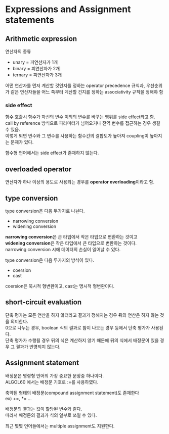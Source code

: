 # Expressions and Assignment statements
## Arithmetic expression
연산자의 종류
- unary = 피연산자가 1개
- binary = 피연산자가 2개
- ternary = 피연산자가 3개

어떤 연산자를 먼저 계산할 것인지를 정하는 operator precedence 규칙과, 우선순위가 같은 연산자들을 어느 쪽부터 계산할 건지를 정하는 associativity 규칙을 정해햐 함

### side effect
함수 호출시 함수가 자신의 변수 이외의 변수를 바꾸는 행위를 side effect라고 함.  
call by reference 방식으로 파라미터가 넘어오거나 전역 변수를 접근하는 경우 생길 수 있음.  
이렇게 되면 변수와 그 변수를 사용하는 함수간의 결합도가 높아져 coupling이 높아지는 문제가 있다.  

함수형 언어에서는 side effect가 존재하지 않는다.  

## overloaded operator
연산자가 하나 이상의 용도로 사용되는 경우를 **operator overloading**이라고 함.  

## type conversion
type conversion은 다음 두가지로 나뉜다.  
- narrowing conversion
- widening conversion

**narrowing conversion**은 큰 타입에서 작은 타입으로 변환하는 것이고  
**widening conversion**은 작은 타입에서 큰 타입으로 변환하는 것이다.  
narrowing conversion 시에 데이터의 손실이 일어날 수 있다.  

type conversion은 다음 두가지의 방식이 있다.
- coersion
- cast

coersion은 묵시적 형변환이고, cast는 명시적 형변환이다.  

## short-circuit evaluation
단축 평가는 모든 연산을 하지 않더라고 결과가 정해지는 경우 뒤의 연산은 하지 않는 것을 의미한다.  
0으로 나누는 경우, boolean 식의 결과로 참이 나오는 경우 등에서 단축 평가가 사용된다.  
단축 평가가 수행될 경우 뒤의 식은 계산하지 않기 때문에 뒤의 식에서 배정문이 있을 경우 그 결과가 반영되지 않는다.  

## Assignment statement
배정문은 명령형 언어의 가장 중요한 문장중 하나이다.  
ALGOL60 에서는 배정문 기호로 :=를 사용하였다.  

축약된 형태의 배정문(compound assignment statement)도 존재한다  
ex) +=, *= ...

배정문의 결과는 값이 할당된 변수와 같다.  
따라서 배정문의 결과가 식의 일부로 쓰일 수 있다.  

최근 몇몇 언어들에서는 multiple assignment도 지원한다.